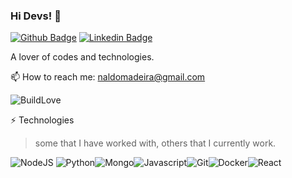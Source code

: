 ### Hi Devs! 🖖 

[![Github Badge](https://img.shields.io/badge/-Github-000?style=flat-square&logo=Github&logoColor=white&link=https://github.com/manoel-neto-morais)](https://github.com/manoel-neto-morais)
[![Linkedin Badge](https://img.shields.io/badge/-LinkedIn-blue?style=flat-square&logo=Linkedin&logoColor=white&link=https://www.linkedin.com/in/manoel-adiodato-de-morais-neto/)](https://www.linkedin.com/in/manoel-adiodato-de-morais-neto/)

A lover of codes and technologies. 

📫 How to reach me: naldomadeira@gmail.com

![BuildLove](http://ForTheBadge.com/images/badges/built-with-love.svg)

⚡ Technologies
> some that I have worked with, others that I currently work.

![NodeJS](https://img.shields.io/badge/Node.js-43853D?style=for-the-badge&logo=node.js&logoColor=white)
![Python](https://img.shields.io/badge/Python-14354C?style=for-the-badge&logo=python&logoColor=white)![Mongo](https://img.shields.io/badge/MongoDB-4EA94B?style=for-the-badge&logo=mongodb&logoColor=white)![Javascript](https://img.shields.io/badge/JavaScript-323330?style=for-the-badge&logo=javascript&logoColor=F7DF1E)![Git](https://img.shields.io/badge/Git-F05032?style=for-the-badge&logo=git&logoColor=white)![Docker](https://img.shields.io/badge/Docker-2CA5E0?style=for-the-badge&logo=docker&logoColor=white)![React](https://img.shields.io/badge/React-20232A?style=for-the-badge&logo=react&logoColor=61DAFB)

